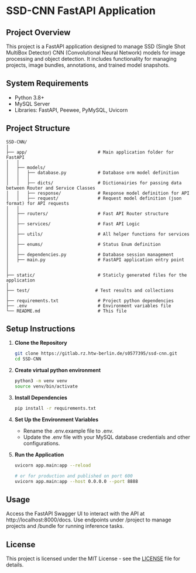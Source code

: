 # SSD-CNN FastAPI Application

## Project Overview
This project is a FastAPI application designed to manage SSD (Single Shot MultiBox Detector) CNN (Convolutional Neural Network) models for image processing and object detection. It includes functionality for managing projects, image bundles, annotations, and trained model snapshots.

## System Requirements
- Python 3.8+
- MySQL Server
- Libraries: FastAPI, Peewee, PyMySQL, Uvicorn

## Project Structure
    SSD-CNN/
    │
    ├── app/                           # Main application folder for FastAPI
    │   │
    │   ├── models/
    │   │   ├── database.py            # Database orm model definition
    │   │   │
    │   │   ├── dicts/                 # Dictionairies for passing data between Router and Service Classes
    │   │   ├── response/              # Response model definition for API
    │   │   ├── request/               # Request model definition (json format) for API requests
    │   │
    │   ├── routers/                   # Fast API Router structure
    │   │
    │   ├── services/                  # Fast API Logic
    │   │
    │   ├── utils/                     # All helper functions for services
    │   │
    │   ├── enums/                     # Status Enum definition
    │   │
    │   ├── dependencies.py            # Database session management
    │   ├── main.py                    # FastAPI application entry point
    │
    │
    ├── static/                        # Staticly generated files for the application
    │
    ├── test/                         # Test results and collections
    │
    ├── requirements.txt               # Project python dependencies
    ├── .env                           # Environment variables file
    └── README.md                      # This file

## Setup Instructions

1. **Clone the Repository**
   ```bash
   git clone https://gitlab.rz.htw-berlin.de/s0577395/ssd-cnn.git
   cd SSD-CNN
   
2. **Create virtual python environment**
   ```bash
   python3 -m venv venv
   source venv/bin/activate
   
3. **Install Dependencies**
    ```bash
   pip install -r requirements.txt

4. **Set Up the Environment Variables**
   - Rename the .env.example file to .env.
   - Update the .env file with your MySQL database credentials and other configurations.

5. **Run the Application**
    ```bash
    uvicorn app.main:app --reload
   
   # or for production and published on port 600
   uvicorn app.main:app --host 0.0.0.0 --port 8888


## Usage
Access the FastAPI Swagger UI to interact with the API at http://localhost:8000/docs.
Use endpoints under /project to manage projects and /bundle for running inference tasks.

## License
This project is licensed under the MIT License - see the [LICENSE](https://gitlab.rz.htw-berlin.de/s0577395/ssd-cnn/-/blob/main/LICENSE) file for details.